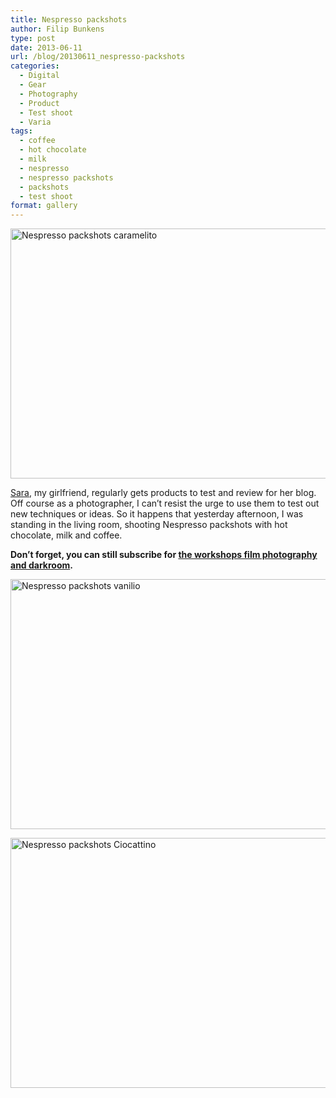 ```yaml
---
title: Nespresso packshots
author: Filip Bunkens
type: post
date: 2013-06-11
url: /blog/20130611_nespresso-packshots
categories:
  - Digital
  - Gear
  - Photography
  - Product
  - Test shoot
  - Varia
tags:
  - coffee
  - hot chocolate
  - milk
  - nespresso
  - nespresso packshots
  - packshots
  - test shoot
format: gallery
---
```

[<img src="/wp-content/uploads/2013/06/20130610_nespresso_vanilio_caramelito_ciocattino-1600-600x400.jpg" alt="Nespresso packshots caramelito" width="600" height="400" class="alignnone size-large wp-image-826" />][1]

<a href="http://www.saravdv.be" title="Sara Blogt... | There are no endings, only new beginnings" rel="girlfriend muse contact met">Sara</a>, my girlfriend, regularly gets products to test and review for her blog. Off course as a photographer, I can&#8217;t resist the urge to use them to test out new techniques or ideas. So it happens that yesterday afternoon, I was standing in the living room, shooting Nespresso packshots with hot chocolate, milk and coffee.

**Don&#8217;t forget, you can still subscribe for <a href="http://pitslamp.com/blog/20130605_workshop-film-photography-and-darkroom" title="Workshops film photography and darkroom" rel="me">the workshops film photography and darkroom</a>.**

[<img src="/wp-content/uploads/2013/06/20130610_nespresso_vanilio_caramelito_ciocattino-1580-600x400.jpg" alt="Nespresso packshots vanilio" width="600" height="400" class="alignnone size-large wp-image-825" />][2]

[<img src="/wp-content/uploads/2013/06/20130610_nespresso_vanilio_caramelito_ciocattino-1647-600x400.jpg" alt="Nespresso packshots Ciocattino" width="600" height="400" class="alignnone size-large wp-image-827" />][3]

 [1]: /wp-content/uploads/2013/06/20130610_nespresso_vanilio_caramelito_ciocattino-1600.jpg
 [2]: /wp-content/uploads/2013/06/20130610_nespresso_vanilio_caramelito_ciocattino-1580.jpg
 [3]: /wp-content/uploads/2013/06/20130610_nespresso_vanilio_caramelito_ciocattino-1647.jpg